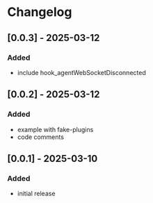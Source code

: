 # Changelog

## [0.0.3] - 2025-03-12
### Added
- include hook_agentWebSocketDisconnected

## [0.0.2] - 2025-03-12
### Added
- example with fake-plugins
- code comments

## [0.0.1] - 2025-03-10
### Added
- initial release
